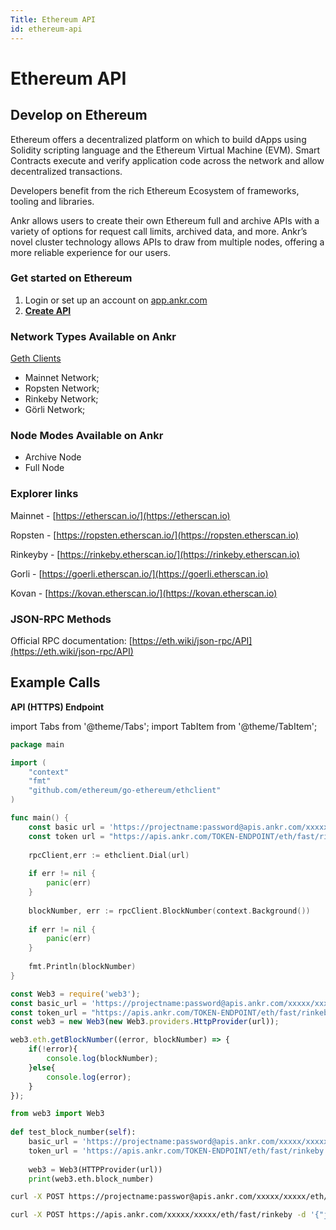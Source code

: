 ```yaml
---
Title: Ethereum API
id: ethereum-api
---
```


# Ethereum API

## Develop on Ethereum


Ethereum offers a decentralized platform on which to build dApps using Solidity scripting language and the Ethereum Virtual Machine (EVM). Smart Contracts execute and verify application code across the network and allow decentralized transactions. 

Developers benefit from the rich Ethereum Ecosystem of frameworks, tooling and libraries. 

Ankr allows users to create their own Ethereum full and archive APIs with a variety of options for request call limits, archived data, and more. Ankr’s novel cluster technology allows APIs to draw from multiple nodes, offering a more reliable experience for our users.

### Get started on Ethereum

1. Login or set up an account on [app.ankr.com](https://app.ankr.com/api/)
2. [**Create API**](https://app.ankr.com/apps/api)

### Network Types Available on Ankr

​[Geth Clients](https://github.com/ethereum/go-ethereum)​

* Mainnet Network;
* Ropsten Network;
* Rinkeby Network;
* Görli  Network;


### Node Modes Available on Ankr

* Archive Node
* Full Node

### Explorer links

Mainnet - [https://etherscan.io/](https://etherscan.io)​

Ropsten - [https://ropsten.etherscan.io/](https://ropsten.etherscan.io)​

Rinkeyby - [https://rinkeby.etherscan.io/](https://rinkeby.etherscan.io)​

Gorli - [https://goerli.etherscan.io/](https://goerli.etherscan.io)​

Kovan - [https://kovan.etherscan.io/](https://kovan.etherscan.io)​

### JSON-RPC Methods

Official RPC documentation: [https://eth.wiki/json-rpc/API](https://eth.wiki/json-rpc/API)​

## **Example Calls**

**API (HTTPS) Endpoint**

import Tabs from '@theme/Tabs';
import TabItem from '@theme/TabItem';

<Tabs>
<TabItem value="go" label="Go">

```go
package main

import (
    "context"
    "fmt"
    "github.com/ethereum/go-ethereum/ethclient"
)

func main() {
    const basic url = 'https://projectname:password@apis.ankr.com/xxxxx/xxxxx/eth/fast/rinkeby' // base authentication url
    const token url = "https://apis.ankr.com/TOKEN-ENDPOINT/eth/fast/rinkeby"  // token authentication url 
    
    rpcClient,err := ethclient.Dial(url)
    
    if err != nil {
        panic(err)
    }
    
    blockNumber, err := rpcClient.BlockNumber(context.Background())
    
    if err != nil {
        panic(err)
    }
    
    fmt.Println(blockNumber)
}
```
</TabItem>
<TabItem value="js" label="JavaScript">

```javascript
const Web3 = require('web3');
const basic_url = 'https://projectname:password@apis.ankr.com/xxxxx/xxxxx/eth/fast/rinkeby' // base authentication url
const token_url = "https://apis.ankr.com/TOKEN-ENDPOINT/eth/fast/rinkeby"  // token authentication url 
const web3 = new Web3(new Web3.providers.HttpProvider(url));

web3.eth.getBlockNumber((error, blockNumber) => {
    if(!error){
        console.log(blockNumber);
    }else{
        console.log(error);
    }
});
```
</TabItem>
<TabItem value="py" label="Python">

```python
from web3 import Web3
          
def test_block_number(self):
    basic_url = 'https://projectname:password@apis.ankr.com/xxxxx/xxxxx/eth/fast/rinkeby'  # base authentication url
    token_url = 'https://apis.ankr.com/TOKEN-ENDPOINT/eth/fast/rinkeby'  # token auth url
    
    web3 = Web3(HTTPProvider(url))
    print(web3.eth.block_number)
```
</TabItem>
<TabItem value="curl" label="Curl">

```bash
curl -X POST https://projectname:passwor@apis.ankr.com/xxxxx/xxxxx/eth/fast/rinkeby -d '{"jsonrpc":"2.0","method":"eth_blockNumber","params":[],"id":1}' # base authentication url

curl -X POST https://apis.ankr.com/xxxxx/xxxxx/eth/fast/rinkeby -d '{"jsonrpc":"2.0","method":"eth_blockNumber","params":[],"id":1}'# token authentication
```
</TabItem>
</Tabs>
